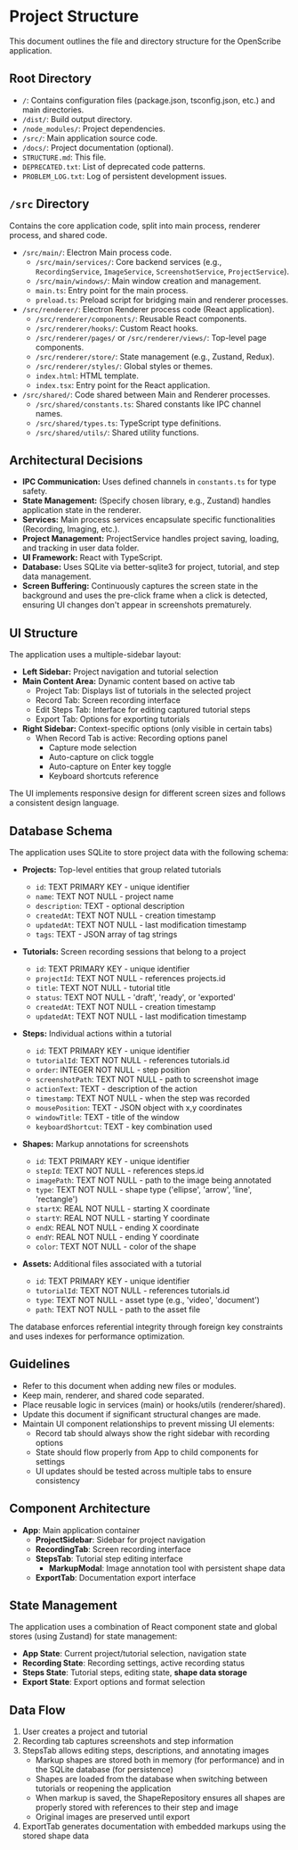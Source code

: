 # Project Structure

This document outlines the file and directory structure for the OpenScribe application.

## Root Directory

-   `/`: Contains configuration files (package.json, tsconfig.json, etc.) and main directories.
-   `/dist/`: Build output directory.
-   `/node_modules/`: Project dependencies.
-   `/src/`: Main application source code.
-   `/docs/`: Project documentation (optional).
-   `STRUCTURE.md`: This file.
-   `DEPRECATED.txt`: List of deprecated code patterns.
-   `PROBLEM_LOG.txt`: Log of persistent development issues.

## `/src` Directory

Contains the core application code, split into main process, renderer process, and shared code.

-   `/src/main/`: Electron Main process code.
    -   `/src/main/services/`: Core backend services (e.g., `RecordingService`, `ImageService`, `ScreenshotService`, `ProjectService`).
    -   `/src/main/windows/`: Main window creation and management.
    -   `main.ts`: Entry point for the main process.
    -   `preload.ts`: Preload script for bridging main and renderer processes.
-   `/src/renderer/`: Electron Renderer process code (React application).
    -   `/src/renderer/components/`: Reusable React components.
    -   `/src/renderer/hooks/`: Custom React hooks.
    -   `/src/renderer/pages/` or `/src/renderer/views/`: Top-level page components.
    -   `/src/renderer/store/`: State management (e.g., Zustand, Redux).
    -   `/src/renderer/styles/`: Global styles or themes.
    -   `index.html`: HTML template.
    -   `index.tsx`: Entry point for the React application.
-   `/src/shared/`: Code shared between Main and Renderer processes.
    -   `/src/shared/constants.ts`: Shared constants like IPC channel names.
    -   `/src/shared/types.ts`: TypeScript type definitions.
    -   `/src/shared/utils/`: Shared utility functions.

## Architectural Decisions

-   **IPC Communication:** Uses defined channels in `constants.ts` for type safety.
-   **State Management:** (Specify chosen library, e.g., Zustand) handles application state in the renderer.
-   **Services:** Main process services encapsulate specific functionalities (Recording, Imaging, etc.).
-   **Project Management:** ProjectService handles project saving, loading, and tracking in user data folder.
-   **UI Framework:** React with TypeScript.
-   **Database:** Uses SQLite via better-sqlite3 for project, tutorial, and step data management.
-   **Screen Buffering:** Continuously captures the screen state in the background and uses the pre-click frame when a click is detected, ensuring UI changes don't appear in screenshots prematurely.

## UI Structure

The application uses a multiple-sidebar layout:

-   **Left Sidebar:** Project navigation and tutorial selection
-   **Main Content Area:** Dynamic content based on active tab
    -   Project Tab: Displays list of tutorials in the selected project
    -   Record Tab: Screen recording interface
    -   Edit Steps Tab: Interface for editing captured tutorial steps
    -   Export Tab: Options for exporting tutorials
-   **Right Sidebar:** Context-specific options (only visible in certain tabs)
    -   When Record Tab is active: Recording options panel
        -   Capture mode selection
        -   Auto-capture on click toggle
        -   Auto-capture on Enter key toggle
        -   Keyboard shortcuts reference

The UI implements responsive design for different screen sizes and follows a consistent design language.

## Database Schema

The application uses SQLite to store project data with the following schema:

-   **Projects:** Top-level entities that group related tutorials
    -   `id`: TEXT PRIMARY KEY - unique identifier
    -   `name`: TEXT NOT NULL - project name
    -   `description`: TEXT - optional description
    -   `createdAt`: TEXT NOT NULL - creation timestamp
    -   `updatedAt`: TEXT NOT NULL - last modification timestamp
    -   `tags`: TEXT - JSON array of tag strings

-   **Tutorials:** Screen recording sessions that belong to a project
    -   `id`: TEXT PRIMARY KEY - unique identifier
    -   `projectId`: TEXT NOT NULL - references projects.id
    -   `title`: TEXT NOT NULL - tutorial title
    -   `status`: TEXT NOT NULL - 'draft', 'ready', or 'exported'
    -   `createdAt`: TEXT NOT NULL - creation timestamp
    -   `updatedAt`: TEXT NOT NULL - last modification timestamp

-   **Steps:** Individual actions within a tutorial
    -   `id`: TEXT PRIMARY KEY - unique identifier
    -   `tutorialId`: TEXT NOT NULL - references tutorials.id
    -   `order`: INTEGER NOT NULL - step position
    -   `screenshotPath`: TEXT NOT NULL - path to screenshot image
    -   `actionText`: TEXT - description of the action
    -   `timestamp`: TEXT NOT NULL - when the step was recorded
    -   `mousePosition`: TEXT - JSON object with x,y coordinates
    -   `windowTitle`: TEXT - title of the window
    -   `keyboardShortcut`: TEXT - key combination used

-   **Shapes:** Markup annotations for screenshots
    -   `id`: TEXT PRIMARY KEY - unique identifier
    -   `stepId`: TEXT NOT NULL - references steps.id
    -   `imagePath`: TEXT NOT NULL - path to the image being annotated
    -   `type`: TEXT NOT NULL - shape type ('ellipse', 'arrow', 'line', 'rectangle')
    -   `startX`: REAL NOT NULL - starting X coordinate
    -   `startY`: REAL NOT NULL - starting Y coordinate
    -   `endX`: REAL NOT NULL - ending X coordinate
    -   `endY`: REAL NOT NULL - ending Y coordinate
    -   `color`: TEXT NOT NULL - color of the shape

-   **Assets:** Additional files associated with a tutorial
    -   `id`: TEXT PRIMARY KEY - unique identifier
    -   `tutorialId`: TEXT NOT NULL - references tutorials.id
    -   `type`: TEXT NOT NULL - asset type (e.g., 'video', 'document')
    -   `path`: TEXT NOT NULL - path to the asset file

The database enforces referential integrity through foreign key constraints and uses indexes for performance optimization.

## Guidelines

-   Refer to this document when adding new files or modules.
-   Keep main, renderer, and shared code separated.
-   Place reusable logic in services (main) or hooks/utils (renderer/shared).
-   Update this document if significant structural changes are made.
-   Maintain UI component relationships to prevent missing UI elements:
    -   Record tab should always show the right sidebar with recording options
    -   State should flow properly from App to child components for settings
    -   UI updates should be tested across multiple tabs to ensure consistency 

## Component Architecture

- **App**: Main application container
  - **ProjectSidebar**: Sidebar for project navigation
  - **RecordingTab**: Screen recording interface
  - **StepsTab**: Tutorial step editing interface
    - **MarkupModal**: Image annotation tool with persistent shape data
  - **ExportTab**: Documentation export interface

## State Management

The application uses a combination of React component state and global stores (using Zustand) for state management:

- **App State**: Current project/tutorial selection, navigation state
- **Recording State**: Recording settings, active recording status
- **Steps State**: Tutorial steps, editing state, **shape data storage**
- **Export State**: Export options and format selection

## Data Flow

1. User creates a project and tutorial
2. Recording tab captures screenshots and step information
3. StepsTab allows editing steps, descriptions, and annotating images
   - Markup shapes are stored both in memory (for performance) and in the SQLite database (for persistence)
   - Shapes are loaded from the database when switching between tutorials or reopening the application
   - When markup is saved, the ShapeRepository ensures all shapes are properly stored with references to their step and image
   - Original images are preserved until export
4. ExportTab generates documentation with embedded markups using the stored shape data 